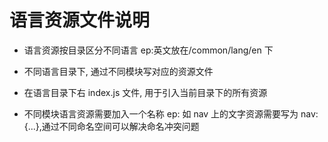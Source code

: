 # 语言资源文件说明

- 语言资源按目录区分不同语言 ep:英文放在/common/lang/en 下

- 不同语言目录下, 通过不同模块写对应的资源文件

- 在语言目录下右 index.js 文件, 用于引入当前目录下的所有资源

- 不同模块语言资源需要加入一个名称 ep: 如 nav 上的文字资源需要写为 nav:{...},通过不同命名空间可以解决命名冲突问题
